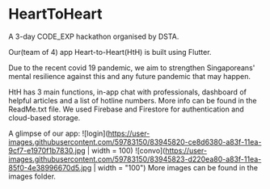 # HeartToHeart
A 3-day CODE_EXP hackathon organised by DSTA.

Our(team of 4) app Heart-to-Heart(HtH) is built using Flutter.

Due to the recent covid 19 pandemic, we aim to strengthen Singaporeans' mental resilience against this and any future pandemic that may happen.

HtH has 3 main functions, in-app chat with professionals, dashboard of helpful articles and a list of hotline numbers. More info can be found in the ReadMe.txt file.
We used Firebase and Firestore for authentication and cloud-based storage.

A glimpse of our app:
![login](https://user-images.githubusercontent.com/59783150/83945820-ce8d6380-a83f-11ea-9cf7-e1970f1b7830.jpg | width = 100)
![convo](https://user-images.githubusercontent.com/59783150/83945823-d220ea80-a83f-11ea-85f0-4e38996670d5.jpg | width = "100")
More images can be found in the images folder.
